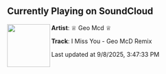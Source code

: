 ## Currently Playing on SoundCloud

[<img align="left" width="100" src="https://i1.sndcdn.com/artworks-eTDIPj0tfbPaTsws-fIiKMQ-t500x500.png">](https://soundcloud.com/geomcd/i-miss-you-geo-mcd-remix?in=saxurn/sets/three-milk)

**Artist**: ♕ Geo Mcd ♕ 

**Track**: I Miss You - Geo McD Remix

Last updated at 9/8/2025, 3:47:33 PM
